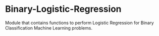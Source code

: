 # Binary-Logistic-Regression
Module that contains functions to perform Logistic Regression for Binary Classification Machine Learning problems.
